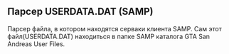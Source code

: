 ## Парсер USERDATA.DAT (SAMP)

Парсер файла, в котором находятся серваки клиента SAMP. Сам этот файл(USERDATA.DAT) находиться в папке SAMP каталога GTA San Andreas User Files.
